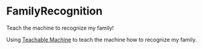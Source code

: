 # FamilyRecognition
Teach the machine to recognize my family!

Using [Teachable Machine](https://teachablemachine.withgoogle.com/train/image) to teach the machine how to recognize my family.